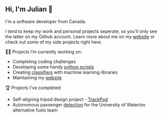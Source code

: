 ## Hi, I'm Julian 👋

I'm a software developer from Canada.

I tend to keep my work and personal projects seperate, so you'll only see the latter on my Github account. Learn more about me on my [website](https://www.jpettit.ca) or check out some of my side projects right here.

👨‍💻 Projects I’m currently working on:
- Completing coding challenges
- Developing some handy [python scripts](https://github.com/j-pettit/useful-scripts)
- Creating [classifiers](https://github.com/j-pettit/iris-classification) with machine learning libraries
- Maintaining my [website](https://github.com/j-pettit/j-pettit.github.io)

🏆 Projects I've completed:
- Self-aligning tripod design project - [TrackPod](https://github.com/TrackPod)
- Autonomous passenger [detection](https://github.com/j-pettit/UWAFT-passenger-detection) for the University of Waterloo alternative fuels team

<!--
🌱
-->
